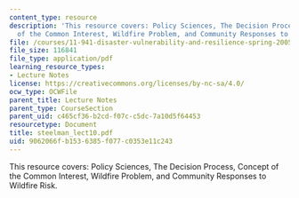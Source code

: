 ```yaml
---
content_type: resource
description: 'This resource covers: Policy Sciences, The Decision Process, Concept
  of the Common Interest, Wildfire Problem, and Community Responses to Wildfire Risk.'
file: /courses/11-941-disaster-vulnerability-and-resilience-spring-2005/9062066fb1536385f077c0353e11c243_steelman_lect10.pdf
file_size: 116841
file_type: application/pdf
learning_resource_types:
- Lecture Notes
license: https://creativecommons.org/licenses/by-nc-sa/4.0/
ocw_type: OCWFile
parent_title: Lecture Notes
parent_type: CourseSection
parent_uid: c465cf36-b2cd-f07c-c5dc-7a10d5f64453
resourcetype: Document
title: steelman_lect10.pdf
uid: 9062066f-b153-6385-f077-c0353e11c243
---
```

This resource covers: Policy Sciences, The Decision Process, Concept of the Common Interest, Wildfire Problem, and Community Responses to Wildfire Risk.